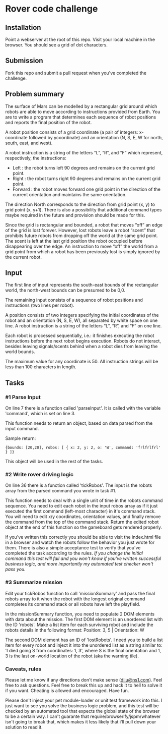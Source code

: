 # Rover code challenge

## Installation

Point a webserver at the root of this repo. Visit your local machine in the browser. You should see a grid of dot characters.

## Submission

Fork this repo and submit a pull request when you've completed the challenge.

## Problem summary

The surface of Mars can be modelled by a rectangular grid around which robots are able to move according to instructions provided from Earth. You are to write a program that determines each sequence of robot positions and reports the final position of the robot.

A robot position consists of a grid coordinate (a pair of integers: x-coordinate followed by ycoordinate) and an orientation (N, S, E, W for north, south, east, and west).

A robot instruction is a string of the letters “L”, “R”, and “F” which represent, respectively, the instructions:

- Left : the robot turns left 90 degrees and remains on the current grid point.
- Right : the robot turns right 90 degrees and remains on the current grid point.
- Forward : the robot moves forward one grid point in the direction of the current orientation and maintains the same orientation.

The direction North corresponds to the direction from grid point (x, y) to grid point (x, y+1). There is also a possibility that additional command types maybe required in the future and provision should be made for this.

Since the grid is rectangular and bounded, a robot that moves “off” an edge of the grid is lost forever. However, lost robots leave a robot “scent” that prohibits future robots from dropping off the world at the same grid point. The scent is left at the last grid position the robot occupied before disappearing over the edge. An instruction to move “off” the world from a grid point from which a robot has been previously lost is simply ignored by the current robot.

## Input

The first line of input represents the south-east bounds of the rectangular world, the north-west bounds can be presumed to be 0,0.

The remaining input consists of a sequence of robot positions and instructions (two lines per robot).

A position consists of two integers specifying the initial coordinates of the robot and an orientation (N, S, E, W), all separated by white space on one line. A robot instruction is a string of the letters “L”, “R”, and “F” on one line.

Each robot is processed sequentially, i.e.: it finishes executing the robot instructions before the next robot begins execution. Robots do not interact, besides leaving signals/scents behind when a robot dies from leaving the world bounds.

The maximum value for any coordinate is 50. All instruction strings will be less than 100 characters in length.

## Tasks

### #1 Parse Input

On line 7 there is a function called 'parseInput'. It is called with the variable 'command', which is set on line 3.

This function needs to return an object, based on data parsed from the input command.

Sample return:

`{bounds: [20,20], robos: [ { x: 2, y: 2, o: 'W', command: 'frlfrlfrl' } ]}`

This object will be used in the rest of the tasks.

### #2 Write rover driving logic

On line 36 there is a function called 'tickRobos'. The input is the robots array from the parsed command you wrote in task #1.

This function needs to deal with a single unit of time in the robots command sequence. You need to edit each robot in the input robos array as if it just executed the first command (left-most character) in it's command stack. You will need to edit x/y coordinates, orientation values, and finally remove the command from the top of the command stack. Return the edited robot object at the end of this function so the gameboard gets rendered properly.

If you've written this correctly you should be able to visit the index.html file in a browser and watch the robots follow the behavior you just wrote for them. There is also a simple acceptance test to verify that you've completed the task according to the rules. _If you change the initial command this test will fail and you won't know if you've written successful business logic, and more importantly my automated test checker won't pass you._

### #3 Summarize mission

Edit your tickRobos function to call 'missionSummary' and pass the final robots array to it when the robot with the longest original command completes its command stack or all robots have left the playfield.

In the missionSummary function, you need to populate 2 DOM elements with data about the mission. The first DOM element is an unordered list with the ID 'robots'. Make a list item for each surviving robot and include the robots details in the following format:
Position: 3, 5 | Orientation: W

The second DOM element has an ID of 'lostRobots'. I need you to build a list item for every robot and inject it into the unordered list as a string similar to: 'I died going S from coordinates: 1, 3', where S is the final orientation and 1, 3 is the last on-world location of the robot (aka the warning tile).

### Caveats, rules

Please let me know if any directions don't make sense (dliu@ns1.com). Feel free to ask questions. Feel free to break this up and hack it to hell to solve it if you want. Cheating is allowed and encouraged. Have fun.

Please don't inject your pet module-loader or unit test framework into this. I just want to see you solve the business logic problem, and this test will be checked by an automated tool that expects the global state of the browser to be a certain way. I can't guarante that require/browserify/jspm/whatever isn't going to break that, which makes it less likely that i'll pull down your solution to read it.
